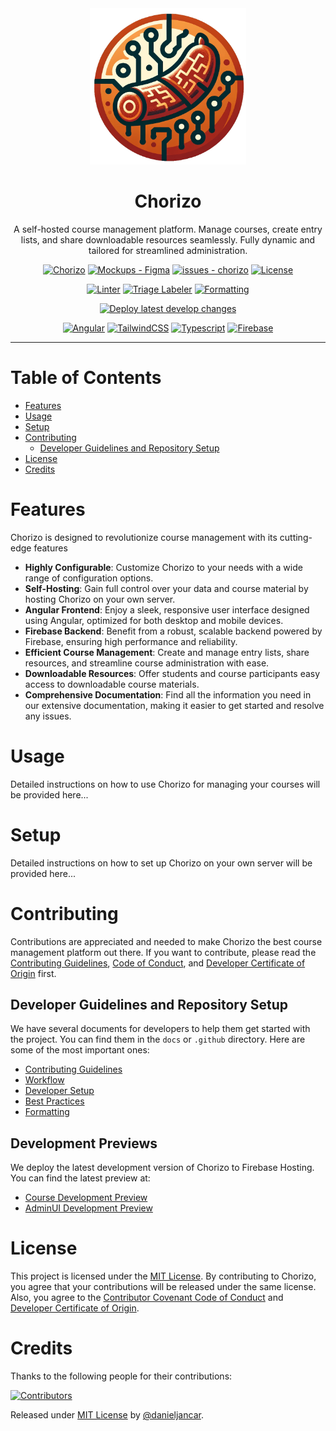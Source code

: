 <div align="center">
    <img src="apps/course/src/assets/logo.png" width="250" height="250" alt="Chorizo Logo">
    <h1>Chorizo</h1>
    <p>A self-hosted course management platform. Manage courses, create entry lists, and share downloadable resources seamlessly. Fully dynamic and tailored for streamlined administration.</p>
</div>

<div align="center">

[![Chorizo](https://img.shields.io/badge/Chorizo-ea8634?logo=github)](https://github.com/danieljancar/chorizo)
[![Mockups - Figma](https://img.shields.io/badge/Mockups-Figma-e36631?logo=figma&logoColor=e36631)](https://www.figma.com/file/oarKaGgevt8SQNcB2w4Lbr/Mockups?type=design&mode=design&t=CBVvajzXHWh5z6Gf-1)
[![issues - chorizo](https://img.shields.io/github/issues/danieljancar/chorizo)](https://github.com/danieljancar/chorizo/issues)
[![License](https://img.shields.io/badge/License-MIT-blue)](#license)

[![Linter](https://github.com/danieljancar/chorizo/actions/workflows/lint.yml/badge.svg)](https://github.com/danieljancar/chorizo/actions/workflows/lint.yml)
[![Triage Labeler](https://github.com/danieljancar/chorizo/actions/workflows/triager.yml/badge.svg)](https://github.com/danieljancar/chorizo/actions/workflows/triager.yml)
[![Formatting](https://github.com/danieljancar/chorizo/actions/workflows/format.yml/badge.svg)](https://github.com/danieljancar/chorizo/actions/workflows/format.yml)

[![Deploy latest develop changes](https://github.com/danieljancar/chorizo/actions/workflows/dev-deploy.yml/badge.svg)](https://github.com/danieljancar/chorizo/actions/workflows/dev-deploy.yml)

[![Angular](https://img.shields.io/badge/Angular-c3012f?logo=angular)](https://angular.dev)
[![TailwindCSS](https://img.shields.io/badge/TailwindCSS-ffffff?logo=tailwindcss)](https://tailwindcss.com/)
[![Typescript](https://img.shields.io/badge/Typescript-ffffff?logo=typescript)](https://www.typescriptlang.org/)
[![Firebase](https://img.shields.io/badge/Firebase-ffffff?logo=firebase)](https://firebase.google.com/)

</div>

---

# Table of Contents

- [Features](#features)
- [Usage](#usage)
- [Setup](#setup)
- [Contributing](#contributing)
  - [Developer Guidelines and Repository Setup](#developer-guidelines-and-repository-setup)
- [License](#license)
- [Credits](#credits)

# Features

Chorizo is designed to revolutionize course management with its cutting-edge features

- **Highly Configurable**: Customize Chorizo to your needs with a wide range of configuration options.
- **Self-Hosting**: Gain full control over your data and course material by hosting Chorizo on your own server.
- **Angular Frontend**: Enjoy a sleek, responsive user interface designed using Angular, optimized for both desktop and
  mobile devices.
- **Firebase Backend**: Benefit from a robust, scalable backend powered by Firebase, ensuring high performance and
  reliability.
- **Efficient Course Management**: Create and manage entry lists, share resources, and streamline course administration
  with ease.
- **Downloadable Resources**: Offer students and course participants easy access to downloadable course materials.
- **Comprehensive Documentation**: Find all the information you need in our extensive documentation, making it easier to
  get started and resolve any issues.

# Usage

Detailed instructions on how to use Chorizo for managing your courses will be provided here...

# Setup

Detailed instructions on how to set up Chorizo on your own server will be provided here...

# Contributing

Contributions are appreciated and needed to make Chorizo the best course management platform out there. If you want to
contribute, please read
the [Contributing Guidelines](.github/CONTRIBUTING.md), [Code of Conduct](.github/CODE_OF_CONDUCT.md),
and [Developer Certificate of Origin](.github/DCO.md) first.

## Developer Guidelines and Repository Setup

We have several documents for developers to help them get started with the project. You can find them in the `docs`
or `.github` directory. Here are some of the most important ones:

- [Contributing Guidelines](.github/CONTRIBUTING.md)
- [Workflow](docs/WORKFLOW.md)
- [Developer Setup](docs/DEVELOPER_SETUP.md)
- [Best Practices](docs/BEST_PRACTICES.md)
- [Formatting](docs/FORMATTING.md)

## Development Previews

We deploy the latest development version of Chorizo to Firebase Hosting. You can find the latest preview at:

- [Course Development Preview](https://dev-preview-course-chorizo.web.app/)
- [AdminUI Development Preview](https://dev-adminui-chorizo.web.app/)

# License

This project is licensed under the [MIT License](LICENSE). By contributing to Chorizo, you agree that your contributions
will be released under the same license. Also, you agree to
the [Contributor Covenant Code of Conduct](.github/CODE_OF_CONDUCT.md)
and [Developer Certificate of Origin](.github/DCO.md).

# Credits

Thanks to the following people for their contributions:

[![Contributors](https://contrib.rocks/image?repo=danieljancar/chorizo)](https://github.com/danieljancar/chorizo/graphs/contributors)

Released under [MIT License](LICENSE) by [@danieljancar](https://github.com/danieljancar).
